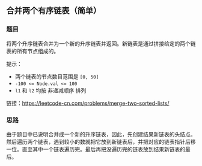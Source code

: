## 合并两个有序链表（简单）

### 题目

将两个升序链表合并为一个新的升序链表并返回。新链表是通过拼接给定的两个链表的所有节点组成的。 

提示：

- 两个链表的节点数目范围是 `[0, 50]`
- `-100 <= Node.val <= 100`
- `l1` 和 `l2` 均按 非递减顺序 排列

链接：https://leetcode-cn.com/problems/merge-two-sorted-lists/

### 思路

由于题目中已说明合并成一个新的升序链表，因此，先创建结果新链表的头结点。然后遍历两个链表，遇到较小的数就把它放到新链表后，并把对应的链表指针后移一位。直至其中一个链表遍历完。最后再把没遍历完的链表放到结果新链表的最后。